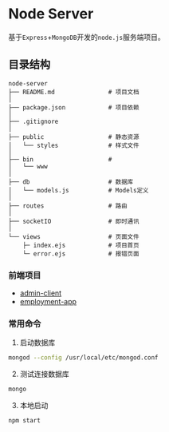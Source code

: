 # Node Server
基于`Express`+`MongoDB`开发的`node.js`服务端项目。

## 目录结构
```
node-server
├── README.md               # 项目文档
│
├── package.json            # 项目依赖
│
├── .gitignore
│
├── public                  # 静态资源
│   └── styles              # 样式文件 
│
├── bin                     #
│   └── www
│
├── db                      # 数据库
│   └── models.js           # Models定义
│
├── routes                  # 路由
│
├── socketIO                # 即时通讯
│   
└── views                   # 页面文件
    ├─ index.ejs            # 项目首页
    └─ error.ejs            # 报错页面

```

### 前端项目
- [admin-client](https://github.com/Snail-Lu/admin-client)
- [employment-app](https://github.com/Snail-Lu/employment-app)

### 常用命令
1. 启动数据库
```bash
mongod --config /usr/local/etc/mongod.conf
```
2. 测试连接数据库

```bash
mongo
```

3. 本地启动
```bash
npm start
```

